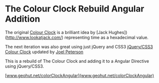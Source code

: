 The Colour Clock Rebuild Angular Addition
========================

The original [Colour Clock](http://thecolourclock.co.uk/) is a brilliant idea by [Jack Hughes])(http://www.lookatjack.com/) representing time as a hexadecimal value.

The next iteration was also great using just jQuery and CSS3 [jQuery/CSS3 Colour Clock](www.joelpeterson.com/clock) updated by [Joel Peterson](http://joelpeterson.com)

This is a rebuild of The Colour Clock and adding it to a Angular Directive using jQuery/CSS3.

[www.geohut.net/colorClockAngular](www.geohut.net/colorClockAngular)
